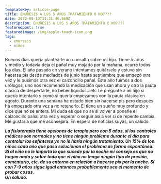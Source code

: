 ```yaml
---
templateKey: article-page
title: ENURESIS A LOS 5 AÑOS TRATAMIENTO O NO????
date: 2022-08-13T11:31:46.669Z
description: ENURESIS A LOS 5 AÑOS TRATAMIENTO O NO????
featuredpost: true
featuredimage: /img/apple-touch-icon.png
tags:
  - enuresis
  - niños
---
```

<p>Buenos días quería plantearle un consulta sobre mi hijo. Tiene 5 años y&nbsp;medio y todavía deja el pañal muy mojado por la mañana, ocurre todos los&nbsp;días.&nbsp;El año pasado en verano intentamos quitárselo y estuvo sin hacerse pis&nbsp;desde mediados de junio hasta septiembre que empezó otra vez y le pusimos&nbsp;otra vez el calzoncillo pañal.&nbsp;Este año fuimos a dos urólogos, uno nos recomendó la medicación que usan&nbsp;ahora y otro la pauta clásica de despertarle, no beber líquidos…etc&nbsp;Le pregunté a mi hijo si quería intentarlo y como si quería empezamos con&nbsp;la pauta clásica en agosto. Durante una semana ha estado bien sin hacerse&nbsp;pis pero después ha empezado otra vez a no retenerlo. El tiene un sueño muy&nbsp;profundo y dice que no se entera.&nbsp;Mi duda es que no se si volver a ponerle el calzoncillo pañal otra vez y&nbsp;esperar o seguir asi a ver si de repente cambia. Me gustaría que me&nbsp;aconsejara.&nbsp;En espera de noticias suyas, un saludo.</p>

<div><strong><em>La fisioterapia tiene opciones de terapia pero con 5 años, si los controles médicos son normales y no tiene ningún problema durante el día para controlar los esfínteres yo no le haría ningún tratamiento. Un 15% de los niños cada año que pasa solucionan el problema de forma espontánea. Si al niño no le importa lo que sucede por la noche mi consejo es que no hagan nada y sobre todo que el niño no tenga ningún tipo de presión, comentario, etc. de su entorno en relación a hacerse pis por la noche. Sí con 7-9 años sigue igual entonces probablemente sea el momento de probar cosas.</em></strong></div>

<div><strong><em>Un saludo.</em></strong></div>